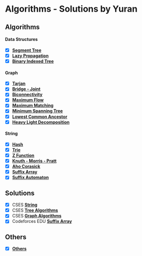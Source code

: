 # Algorithms - Solutions by Yuran

## Algorithms

#### Data Structures
+ [x] [**Segment Tree**](Algorithms/Data%20Structures/SegmentTree.cpp)
+ [x] [**Lazy Propagation**](Algorithms/Data%20Structures/LazyPropagation.cpp)
+ [x] [**Binary Indexed Tree**](Algorithms/Data%20Structures/Binary-Indexed-Tree.cpp)

#### Graph
+ [x] [**Tarjan**](Algorithms/Graph/Tarjan.cpp)
+ [x] [**Bridge - Joint**](Algorithms/Graph/Bridge%20-%20Joint.cpp)
+ [x] [**Biconnectivity**](Algorithms/Graph/Biconnectivity.cpp)
+ [x] [**Maximum Flow**](Algorithms/Graph/Flow)
+ [x] [**Maximum Matching**](Algorithms/Graph/Maximum%20Matching)
+ [x] [**Minimum Spanning Tree**](Algorithms/Graph/Kruskal.cpp)
+ [x] [**Lowest Common Ancestor**](Algorithms/Graph/Tree/LCA.cpp)
+ [x] [**Heavy Light Decomposition**](Algorithms/Graph/Tree/HLD_SegTree.cpp)

#### String
+ [x] [**Hash**](Algorithms/String/Hash.cpp)
+ [x] [**Trie**](Algorithms/String/Trie.cpp)
+ [x] [**Z Function**](Algorithms/String/Z_Function.cpp)
+ [x] [**Knuth - Morris - Pratt**](Algorithms/String/KMP(Knuth-Morris-Pratt).cpp)
+ [x] [**Aho Corasick**](Algorithms/String/Aho%20Corasick.cpp)
+ [x] [**Suffix Array**](Algorithms/String/Suffix%20Array.cpp)
+ [x] [**Suffix Automaton**](Algorithms/String/Suffix%20Automaton.cpp)

## Solutions
+ [x] CSES [**String**](Solutions/CSES/String)
+ [x] CSES [**Tree Algorithms**](Solutions/CSES/Tree%20Algorithms)
+ [x] CSES [**Graph Algorithms**](Solutions/CSES/Graph%20Algorithms)
+ [x] Codeforces EDU [**Suffix Array**](Solutions/Codeforces_Edu/Suffix%20Array)

## Others
+ [x] [**Others**](Others)
